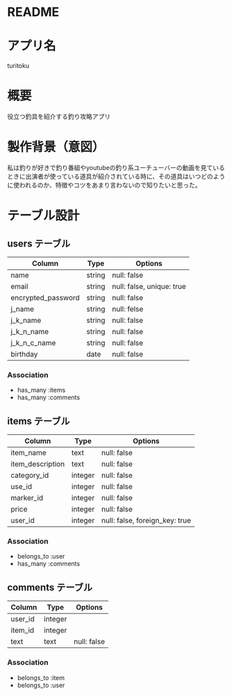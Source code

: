 # README

# アプリ名

turitoku

# 概要

役立つ釣具を紹介する釣り攻略アプリ

# 製作背景（意図）

私は釣りが好きで釣り番組やyoutubeの釣り系ユーチューバーの動画を見ているときに出演者が使っている道具が紹介されている時に、その道具はいつどのように使われるのか、特徴やコツをあまり言わないので知りたいと思った。

# テーブル設計

## users テーブル

| Column   | Type   | Options     |
| -------- | ------ | ----------- |
| name     | string | null: false |
| email    | string | null: false, unique: true|
| encrypted_password | string | null: false |
| j_name   | string | null: felse |
| j_k_name | string | null: false |
| j_k_n_name | string | null: false |
| j_k_n_c_name | string | null: false |
| birthday | date | null: false |

### Association

- has_many :items
- has_many :comments 

## items テーブル

| Column   | Type       | Options                        |
| ------   | ---------- | ------------------------------ |
| item_name | text       | null: false |
| item_description   | text | null: false |
| category_id | integer | null: false |
| use_id | integer | null: false |
| marker_id   | integer | null: false |
| price    | integer | null: false |
| user_id  | integer | null: false, foreign_key: true |

### Association

- belongs_to :user
- has_many :comments 



## comments テーブル

| Column  | Type       | Options                         |
| ------- | ---------- | ------------------------------  |
| user_id | integer |  |
| item_id | integer |  |
| text | text | null: false |

### Association

- belongs_to :item
- belongs_to :user

